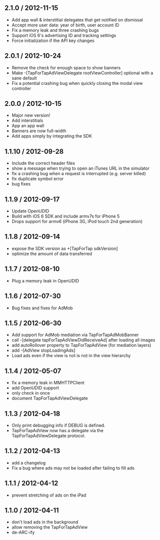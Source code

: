 ## 2.1.0 / 2012-11-15

- Add app wall & interstitial delegates that get notified on dismissal
- Accept more user data: year of birth, user account ID
- Fix a memory leak and three crashing bugs
- Support iOS 6's advertising ID and tracking settings
- Force initialization if the API key changes

## 2.0.1 / 2012-10-24

- Remove the check for enough space to show banners
- Make -[TapForTapAdViewDelegate rootViewController] optional with a sane default
- Fix a potential crashing bug when quickly closing the modal view controller

## 2.0.0 / 2012-10-15

- Major new version!
- Add interstitials
- App an app wall
- Banners are now full-width
- Add apps simply by integrating the SDK

## 1.1.10 / 2012-09-28

- Include the correct header files
- show a message when trying to open an iTunes URL in the simulator
- fix a crashing bug when a request is interrupted (e.g. server killed)
- fix duplicate symbol error
- bug fixes

## 1.1.9 / 2012-09-17

- Update OpenUDID
- Build with iOS 6 SDK and include armv7s for iPhone 5
- Drops support for armv6 (iPhone 3G, iPod touch 2nd generation)

## 1.1.8 / 2012-09-14

- expose the SDK version as +[TapForTap sdkVersion]
- optimize the amount of data transferred

## 1.1.7 / 2012-08-10

- Plug a memory leak in OpenUDID

## 1.1.6 / 2012-07-30

- Bug fixes and fixes for AdMob

## 1.1.5 / 2012-06-30

- Add support for AdMob mediation via TapForTapAdMobBanner
- call -[delegate tapForTapAdViewDidReceiveAd] after loading all images
- add autoRollover property to TapForTapAdView (for mediation layers)
- add -[AdView stopLoadingAds]
- Load ads even if the view is not is not in the view hierarchy

## 1.1.4 / 2012-05-07

- fix a memory leak in MMHTTPClient
- add OpenUDID support
- only check in once
- document TapForTapAdViewDelegate


## 1.1.3 / 2012-04-18

- Only print debugging info if DEBUG is defined.
- TapForTapAdView now has a delegate via the TapForTapAdViewDelegate protocol.

## 1.1.2 / 2012-04-13

- add a changelog
- Fix a bug where ads may not be loaded after failing to fill ads

## 1.1.1 / 2012-04-12

- prevent stretching of ads on the iPad

## 1.1.0 / 2012-04-11

- don't load ads in the background
- allow removing the TapForTapAdView
- de-ARC-ify
